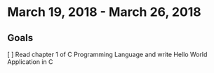 # March 19, 2018 - March 26, 2018

## Goals

[ ] Read chapter 1 of C Programming Language and write Hello World Application in C
